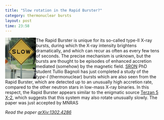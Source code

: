 ```yaml
---
title: "Slow rotation in the Rapid Burster?"
category: thermonuclear bursts
layout: post
time: 23:58
---
```

<!-- header generated from blosxom format post; make_header.pl 23.1.2022 -->
<p>
<img src="/images/20071205_slow_sign2_3.jpg" width="100" align="left">
The Rapid Burster is unique for its so-called type-II X-ray bursts, during
which the X-ray intensity brightens dramatically, and which can recur as often
as every few tens of seconds. The precise mechanism is unknown, but the bursts
are thought to be episodes of enhanced accretion mediated (somehow) by the
magnetic field. 
<a href="http://www.sron.nl">SRON</a> PhD student Tullio Bagnoli has just
completed a study of the <em>type-I</em> (thermonuclear) bursts which are also
seen from the Rapid Burster, which are detected up to an unusually high
accretion rate, compared to the other neutron stars in low-mass X-ray binaries.
In this respect, the Rapid Burster appears similar to the enigmatic source
<a href="http://simbad.u-strasbg.fr/simbad/sim-id?Ident=CXOGlb+J174804.8-244648&NbIdent=1&Radius=2&Radius.unit=arcmin&submit=submit+id">Terzan 5 X-2</a>,
which suggests that this system may also rotate
unusually slowly. The paper was just accepted by MNRAS
<p>
<em>Read the paper <a href="http://arxiv.org/abs/1302.4286">arXiv:1302.4286</a></em>
